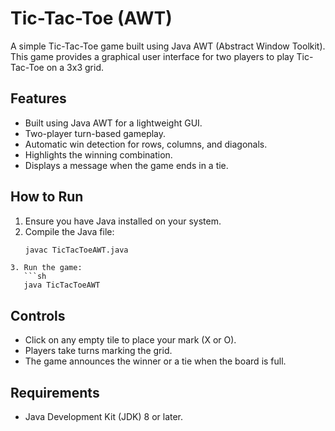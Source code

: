# Tic-Tac-Toe (AWT)

A simple Tic-Tac-Toe game built using Java AWT (Abstract Window Toolkit). This game provides a graphical user interface for two players to play Tic-Tac-Toe on a 3x3 grid.

## Features
- Built using Java AWT for a lightweight GUI.
- Two-player turn-based gameplay.
- Automatic win detection for rows, columns, and diagonals.
- Highlights the winning combination.
- Displays a message when the game ends in a tie.

## How to Run
1. Ensure you have Java installed on your system.
2. Compile the Java file:
   ```sh
   javac TicTacToeAWT.java
```
3. Run the game:
   ```sh
   java TicTacToeAWT
```
## Controls
- Click on any empty tile to place your mark (X or O).
- Players take turns marking the grid.
- The game announces the winner or a tie when the board is full.

## Requirements
- Java Development Kit (JDK) 8 or later.
